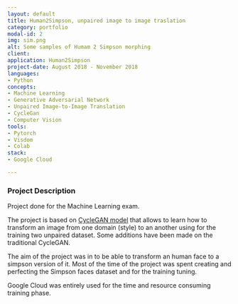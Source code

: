 ```yaml
---
layout: default
title: Human2Simpson, unpaired image to image traslation
category: portfolio
modal-id: 2
img: sim.png
alt: Some samples of Humam 2 Simpson morphing
client: 
application: Human2Simpson
project-date: August 2018 - November 2018
languages:
- Python
concepts:
- Machine Learning
- Generative Adversarial Network
- Unpaired Image-to-Image Translation
- CycleGan
- Computer Vision
tools:
- Pytorch
- Visdom
- Colab
stack:
- Google Cloud

---
```


### Project Description
Project done for the Machine Learning exam.

The project is based on [CycleGAN model](https://github.com/junyanz/CycleGAN) that allows to learn how to transform an image from one domain (style) to an another using for the training two unpaired dataset. Some additions have been made on the traditional CycleGAN.

The aim of the project was in to be able to transform an human face to a simpson version of it. Most of the time of the project was spent creating and perfecting the Simpson faces dataset and for the training tuning.

Google Cloud was entirely used for the time and resource consuming training phase.